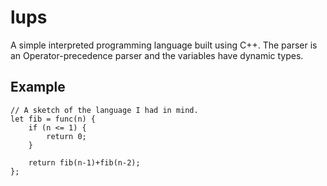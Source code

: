 # lups

A simple interpreted programming language built using C++. The parser is an Operator-precedence parser and the variables have dynamic types.

## Example

```
// A sketch of the language I had in mind.
let fib = func(n) {
	if (n <= 1) {
		return 0;
	}

	return fib(n-1)+fib(n-2);
};
```
